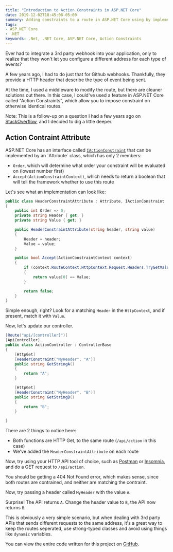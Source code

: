 ```yaml
---
title: "Introduction to Action Constraints in ASP.NET Core"
date: 2019-12-02T18:45:08-05:00
summary: Adding constraints to a route in ASP.NET Core using by implementing IActionConstraint on an attribute
tags:
- ASP.NET Core
- .NET
keywords: .Net, .NET Core, ASP.NET Core, Action Constraints
---
```


Ever had to integrate a 3rd party webhook into your application, only to realize that they won't let you configure a different address for each type of events?

A few years ago, I had to do just that for Github webhooks. Thankfully, they provide a HTTP header that describe the type of event being sent.

At the time, I used a middleware to modify the route, but there are cleaner solutions out there. In this case, I could've used a feature in ASP.NET Core called "Action Constraints", which allow you to impose constraint on otherwise identical routes.

Note: This is a follow-up on a question I had a few years ago on [StackOverflow](https://stackoverflow.com/questions/39302121/header-based-routing-in-asp-net-core), and I decided to dig a little deeper.

## Action Contraint Attribute

ASP.NET Core has an interface called [`IActionConstraint`](https://docs.microsoft.com/en-us/dotnet/api/microsoft.aspnetcore.mvc.actionconstraints.iactionconstraint?f1url=https%3A%2F%2Fmsdn.microsoft.com%2Fquery%2Fdev16.query%3FappId%3DDev16IDEF1%26l%3DEN-US%26k%3Dk(Microsoft.AspNetCore.Mvc.ActionConstraints.IActionConstraint);k(DevLang-csharp)%26rd%3Dtrue&view=aspnetcore-3.0) that can be implemented by an `Attribute` class, which has only 2 members:
- `Order`, which will determine what order your constraint will be evaluated on (lowest number first)
- `Accept(ActionConstraintContext)`, which needs to return a boolean that will tell the framework whether to use this route

Let's see what an implementation can look like:

```cs
public class HeaderConstraintAttribute : Attribute, IActionConstraint
{
    public int Order => 0;
    private string Header { get; }
    private string Value { get; }

    public HeaderConstraintAttribute(string header, string value)
    {
        Header = header;
        Value = value;
    }

    public bool Accept(ActionConstraintContext context)
    {
        if (context.RouteContext.HttpContext.Request.Headers.TryGetValue(Header, out var value) && value.Any())
        {
            return value[0] == Value;
        }

        return false;
    }
}
```

Simple enough, right? Look for a matching `Header` in the `HttpContext`, and if present, match it with `Value`.

Now, let's update our controller.

```cs
[Route("api/[controller]")]
[ApiController]
public class ActionController : ControllerBase
{
    [HttpGet]
    [HeaderConstraint("MyHeader", "A")]
    public string GetStringA()
    {
        return "A";
    }

    [HttpGet]
    [HeaderConstraint("MyHeader", "B")]
    public string GetStringB()
    {
        return "B";
    }

}
```

There are 2 things to notice here:
- Both functions are HTTP Get, to the same route (`/api/action` in this case)
- We've added the `HeaderConstraintAttribute` on each route

Now, try using your HTTP API tool of choice, such as [Postman](https://www.getpostman.com/) or [Insomnia](https://insomnia.rest/), and do a GET request to `/api/action`.

You should be getting a 404 Not Found error, which makes sense, since both routes are contrained, and neither are matching the contraint.

Now, try passing a header called `MyHeader` with the value `A`.

Surprise! The API returns `A`. Change the header value to `B`, the API now returns `B`.

This is obviously a very simple scenario, but when dealing with 3rd party APIs that sends different requests to the same address, it's a great way to keep the routes seperated, use strong-typed classes and avoid using things like `dynamic` variables.

You can view the entire code written for this project on [GitHub](https://github.com/EricStG/ActionConstraintDemo).